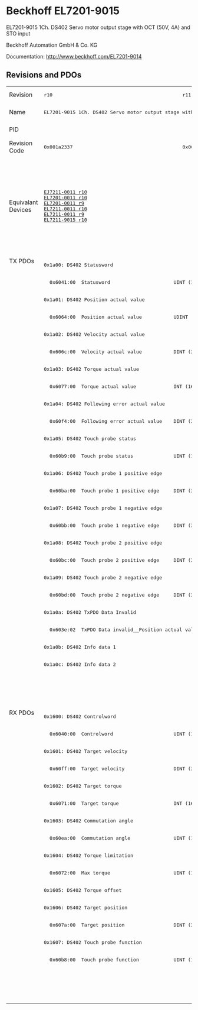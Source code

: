 # Beckhoff EL7201-9015

EL7201-9015 1Ch. DS402 Servo motor output stage with OCT (50V, 4A) and STO input

Beckhoff Automation GmbH & Co. KG

Documentation: <a href="http://www.beckhoff.com/EL7201-9014">http://www.beckhoff.com/EL7201-9014</a>

## Revisions and PDOs
<table>
<tr >
<td class="first">Revision</td>
<td ><pre>r10</pre></td>
<td ><pre>r11</pre></td>
<td ><pre>r12</pre></td>
<td ><pre>r13</pre></td>
<td ><pre>r14</pre></td>
<td ><pre>r15</pre></td>
<td ><pre>r16</pre></td>
</tr>
<tr >
<td class="first">Name</td>
<td  colspan=2 align="center"><pre>EL7201-9015 1Ch. DS402 Servo motor output stage with OCT (50V, 4A) and STO input</pre></td>
<td  colspan=5 align="center"><pre>EL7201-9015 1Ch. DS402 Servo motor output stage with OCT (50V, 2.8A RMS) and STO input</pre></td>
</tr>
<tr >
<td class="first">PID</td>
<td  colspan=7 align="center"><pre>0x1c213052</pre></td>
</tr>
<tr >
<td class="first">Revision Code</td>
<td ><pre>0x001a2337</pre></td>
<td ><pre>0x001b2337</pre></td>
<td ><pre>0x001c2337</pre></td>
<td ><pre>0x001d2337</pre></td>
<td ><pre>0x001e2337</pre></td>
<td ><pre>0x001f2337</pre></td>
<td ><pre>0x00202337</pre></td>
</tr>
<tr >
<td class="first">Equivalant Devices</td>
<td ><pre><a href="EJ7211-0011">EJ7211-0011 r10</a><br/><a href="EL7201-0011">EL7201-0011 r10</a><br/><a href="EL7201-0011">EL7201-0011 r9</a><br/><a href="EL7211-0011">EL7211-0011 r10</a><br/><a href="EL7211-0011">EL7211-0011 r9</a><br/><a href="EL7211-9015">EL7211-9015 r10</a></pre></td>
<td  colspan=3 align="center"><pre><a href="EJ7211-0011">EJ7211-0011 r11</a><br/><a href="EJ7211-0011">EJ7211-0011 r12</a><br/><a href="EJ7211-0011">EJ7211-0011 r13</a><br/><a href="EJ7211-9415">EJ7211-9415 r13</a><br/><a href="EL7201-0011">EL7201-0011 r11</a><br/><a href="EL7201-0011">EL7201-0011 r12</a><br/><a href="EL7201-0011">EL7201-0011 r13</a><br/><a href="EL7211-0011">EL7211-0011 r11</a><br/><a href="EL7211-0011">EL7211-0011 r12</a><br/><a href="EL7211-0011">EL7211-0011 r13</a><br/><a href="EL7211-9015">EL7211-9015 r11</a><br/><a href="EL7211-9015">EL7211-9015 r12</a><br/><a href="EL7211-9015">EL7211-9015 r13</a><br/><a href="EL7221-9015">EL7221-9015 r12</a><br/><a href="EL7221-9015">EL7221-9015 r13</a><br/><a href="EP7211-0035">EP7211-0035 r13</a></pre></td>
<td  colspan=2 align="center"><pre><a href="EJ7211-0011">EJ7211-0011 r14</a><br/><a href="EJ7211-0011">EJ7211-0011 r15</a><br/><a href="EJ7211-9415">EJ7211-9415 r14</a><br/><a href="EJ7211-9415">EJ7211-9415 r15</a><br/><a href="EL7201-0011">EL7201-0011 r14</a><br/><a href="EL7201-0011">EL7201-0011 r15</a><br/><a href="EL7211-0011">EL7211-0011 r14</a><br/><a href="EL7211-0011">EL7211-0011 r15</a><br/><a href="EL7211-9015">EL7211-9015 r14</a><br/><a href="EL7211-9015">EL7211-9015 r15</a><br/><a href="EL7221-9015">EL7221-9015 r14</a><br/><a href="EL7221-9015">EL7221-9015 r15</a><br/><a href="EP7211-0035">EP7211-0035 r14</a><br/><a href="EP7211-0035">EP7211-0035 r15</a></pre></td>
<td ><pre><a href="EJ7211-0011">EJ7211-0011 r16</a><br/><a href="EJ7211-9415">EJ7211-9415 r16</a><br/><a href="EL7201-0011">EL7201-0011 r16</a><br/><a href="EL7211-0011">EL7211-0011 r16</a><br/><a href="EL7211-9015">EL7211-9015 r16</a><br/><a href="EL7221-9015">EL7221-9015 r16</a><br/><a href="EP7211-0035">EP7211-0035 r16</a></pre></td>
</tr>
<tr class="txpdo pdosection">
<td class="first" rowspan=26 valign=top>TX PDOs</td>
<td colspan=7 align="left"><pre>0x1a00: DS402 Statusword</pre></td>
<td></td>
</tr>
<tr class="txpdo">
<td  colspan=7 align="left"><pre>  0x6041:00  Statusword                      UINT (16 bits)</pre></td>
</tr>
<tr class="txpdo pdosection">
<td  colspan=7 align="left"><pre>0x1a01: DS402 Position actual value</pre></td>
</tr>
<tr class="txpdo">
<td  colspan=7 align="left"><pre>  0x6064:00  Position actual value           UDINT (32 bits)</pre></td>
</tr>
<tr class="txpdo pdosection">
<td  colspan=7 align="left"><pre>0x1a02: DS402 Velocity actual value</pre></td>
</tr>
<tr class="txpdo">
<td  colspan=7 align="left"><pre>  0x606c:00  Velocity actual value           DINT (32 bits)</pre></td>
</tr>
<tr class="txpdo pdosection">
<td  colspan=7 align="left"><pre>0x1a03: DS402 Torque actual value</pre></td>
</tr>
<tr class="txpdo">
<td  colspan=7 align="left"><pre>  0x6077:00  Torque actual value             INT (16 bits)</pre></td>
</tr>
<tr class="txpdo pdosection">
<td  colspan=7 align="left"><pre>0x1a04: DS402 Following error actual value</pre></td>
</tr>
<tr class="txpdo">
<td  colspan=7 align="left"><pre>  0x60f4:00  Following error actual value    DINT (32 bits)</pre></td>
</tr>
<tr class="txpdo pdosection">
<td  colspan=7 align="left"><pre>0x1a05: DS402 Touch probe status</pre></td>
</tr>
<tr class="txpdo">
<td  colspan=7 align="left"><pre>  0x60b9:00  Touch probe status              UINT (16 bits)</pre></td>
</tr>
<tr class="txpdo pdosection">
<td  colspan=7 align="left"><pre>0x1a06: DS402 Touch probe 1 positive edge</pre></td>
</tr>
<tr class="txpdo">
<td  colspan=7 align="left"><pre>  0x60ba:00  Touch probe 1 positive edge     DINT (32 bits)</pre></td>
</tr>
<tr class="txpdo pdosection">
<td  colspan=7 align="left"><pre>0x1a07: DS402 Touch probe 1 negative edge</pre></td>
</tr>
<tr class="txpdo">
<td  colspan=7 align="left"><pre>  0x60bb:00  Touch probe 1 negative edge     DINT (32 bits)</pre></td>
</tr>
<tr class="txpdo pdosection">
<td  colspan=7 align="left"><pre>0x1a08: DS402 Touch probe 2 positive edge</pre></td>
</tr>
<tr class="txpdo">
<td  colspan=7 align="left"><pre>  0x60bc:00  Touch probe 2 positive edge     DINT (32 bits)</pre></td>
</tr>
<tr class="txpdo pdosection">
<td  colspan=7 align="left"><pre>0x1a09: DS402 Touch probe 2 negative edge</pre></td>
</tr>
<tr class="txpdo">
<td  colspan=7 align="left"><pre>  0x60bd:00  Touch probe 2 negative edge     DINT (32 bits)</pre></td>
</tr>
<tr class="txpdo pdosection">
<td  colspan=7 align="left"><pre>0x1a0a: DS402 TxPDO Data Invalid</pre></td>
</tr>
<tr class="txpdo">
<td  colspan=7 align="left"><pre>  0x603e:02  TxPDO Data invalid__Position actual value  BOOL</pre></td>
</tr>
<tr class="txpdo pdosection">
<td  colspan=7 align="left"><pre>0x1a0b: DS402 Info data 1</pre></td>
</tr>
<tr class="txpdo pdosection">
<td  colspan=7 align="left"><pre>0x1a0c: DS402 Info data 2</pre></td>
</tr>
<tr class="txpdo pdosection">
<td  colspan=4 align="left"></td>
<td  colspan=3 align="left"><pre>0x1a0e: DS402 Modes of operation display</pre></td>
</tr>
<tr class="txpdo">
<td  colspan=4 align="left"></td>
<td  colspan=3 align="left"><pre>  0x6061:00  Modes of operation display      USINT (8 bits)</pre></td>
</tr>
<tr class="rxpdo pdosection">
<td class="first" rowspan=17 valign=top>RX PDOs</td>
<td colspan=7 align="left"><pre>0x1600: DS402 Controlword</pre></td>
<td></td>
</tr>
<tr class="rxpdo">
<td  colspan=7 align="left"><pre>  0x6040:00  Controlword                     UINT (16 bits)</pre></td>
</tr>
<tr class="rxpdo pdosection">
<td  colspan=7 align="left"><pre>0x1601: DS402 Target velocity</pre></td>
</tr>
<tr class="rxpdo">
<td  colspan=7 align="left"><pre>  0x60ff:00  Target velocity                 DINT (32 bits)</pre></td>
</tr>
<tr class="rxpdo pdosection">
<td  colspan=7 align="left"><pre>0x1602: DS402 Target torque</pre></td>
</tr>
<tr class="rxpdo">
<td  colspan=7 align="left"><pre>  0x6071:00  Target torque                   INT (16 bits)</pre></td>
</tr>
<tr class="rxpdo pdosection">
<td  colspan=7 align="left"><pre>0x1603: DS402 Commutation angle</pre></td>
</tr>
<tr class="rxpdo">
<td  colspan=7 align="left"><pre>  0x60ea:00  Commutation angle               UINT (16 bits)</pre></td>
</tr>
<tr class="rxpdo pdosection">
<td  colspan=7 align="left"><pre>0x1604: DS402 Torque limitation</pre></td>
</tr>
<tr class="rxpdo">
<td  colspan=7 align="left"><pre>  0x6072:00  Max torque                      UINT (16 bits)</pre></td>
</tr>
<tr class="rxpdo pdosection">
<td  colspan=7 align="left"><pre>0x1605: DS402 Torque offset</pre></td>
</tr>
<tr class="rxpdo pdosection">
<td  colspan=7 align="left"><pre>0x1606: DS402 Target position</pre></td>
</tr>
<tr class="rxpdo">
<td  colspan=7 align="left"><pre>  0x607a:00  Target position                 DINT (32 bits)</pre></td>
</tr>
<tr class="rxpdo pdosection">
<td  colspan=7 align="left"><pre>0x1607: DS402 Touch probe function</pre></td>
</tr>
<tr class="rxpdo">
<td  colspan=7 align="left"><pre>  0x60b8:00  Touch probe function            UINT (16 bits)</pre></td>
</tr>
<tr class="rxpdo pdosection">
<td  colspan=4 align="left"></td>
<td  colspan=3 align="left"><pre>0x1608: DS402 Modes of operation</pre></td>
</tr>
<tr class="rxpdo">
<td  colspan=4 align="left"></td>
<td  colspan=3 align="left"><pre>  0x6060:00  Modes of operation              USINT (8 bits)</pre></td>
</tr>
</table>

